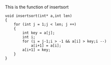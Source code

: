 This is the function of insertsort

    void insertsort(int* a,int len)
    {
        for (int j = 1;j < len; j ++)
        {
            int key = a[j];
            int i;
            for (i = j-1;i > -1 && a[i] > key;i --)
                a[i+1] = a[i];
            a[i+1] = key;
        }
    }
